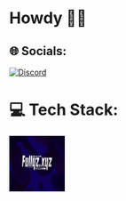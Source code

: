 # Howdy 👋🤠

## 🌐 Socials:
[![Discord](https://img.shields.io/badge/Discord-%237289DA.svg?logo=discord&logoColor=white)](https://discord.com/users/1093942698664276129) 

# 💻 Tech Stack:
<img src="https://github.com/h-cropw/Fullyz.xyz/blob/main/Fullyz.xyz.jpg" alt="Fullyz.xyz" style="width: 100px; height: 100px;">
